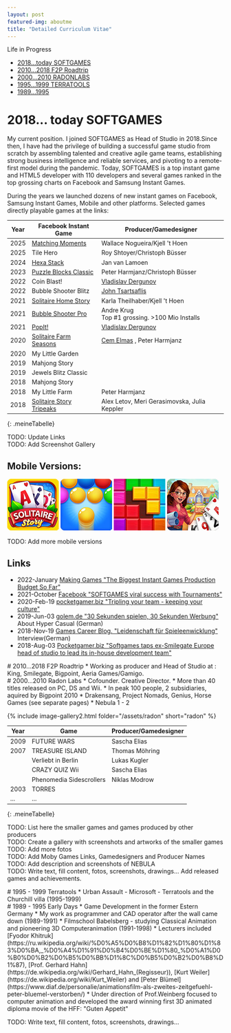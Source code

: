```yaml
---
layout: post
featured-img: aboutme
title: "Detailed Curriculum Vitae"
---
```

Life in Progress
<style> html { scroll-behavior: smooth; } </style>
* <a href="#2018">2018...today SOFTGAMES   </a>
* <a href="#2010">2010...2018  F2P Roadtrip</a>
* <a href="#2000">2000...2010  RADONLABS   </a>
* <a href="#1995">1995...1999  TERRATOOLS  </a>
* <a href="#1989">1989...1995              </a>

# 2018... today SOFTGAMES

My current position. I joined SOFTGAMES as Head of Studio in 2018. ​​Since then, I have had the privilege of building a successful game studio from scratch by assembling talented and creative agile game teams, establishing strong business intelligence and reliable services, and pivoting to a remote-first model during the pandemic. Today, SOFTGAMES is a top instant game and HTML5 developer with 110 developers and several games ranked in the top grossing charts on Facebook and Samsung Instant Games.

During the years we launched dozens of new instant games on Facebook, Samsung Instant Games, Mobile and other platforms. Selected games directly playable games at the links:

<style>
  .meineTabelle thead {
    background-color: #d0d0d0; 
  }
  .meineTabelle thead th,
  .meineTabelle td  {
  text-align: left;
  padding: 0.125rem 0.5rem; /* Oben/unten 0.5rem, links/rechts 1rem */
 }
 
  .meineTabelle tbody tr:nth-child(odd) {
    background-color: #ffffff; /* weiß */
  }
  .meineTabelle tbody tr:nth-child(even) {
    background-color: #f5f5f5; /* hellgrau */
  }
</style>

| Year | Facebook Instant Game                                         | Producer/Gamedesigner            |
|------|---------------------------------------------------------------|----------------------------------|
| 2025 | [Matching Moments](https://fb.gg/play/matching-moments)       | Wallace Nogueira/Kjell 't Hoen   |
| 2025 | Tile Hero       | Roy Shtoyer/Christoph Büsser   |
| 2024 | [Hexa Stack](https://fb.gg/play/408305982143225)              | Jan van Lamoen                   |
| 2023 | [Puzzle Blocks Classic](https://fb.gg/play/sg-puzzle-blocks)  | Peter Harmjanz/Christoph Büsser  |
| 2022 | Coin Blast!                                                   | [Vladislav Dergunov](https://www.linkedin.com/in/vladislav-dergunov-game-designer/) |
| 2022 | Bubble Shooter Blitz                                          | [John Tsartsaflis](https://www.linkedin.com/in/johnts/) |
| 2021 | [ Solitaire Home Story](/z_games/2025/01/06/soli.html)  | Karla Theilhaber/Kjell 't Hoen|
| 2021 | [ Bubble Shooter Pro ](https://fb.gg/play/sg_bs-pro)| Andre Krug<br>Top #1 grossing. >100 Mio Installs|
| 2021 | [ PopIt! ](https://fb.gg/play/sg_bs-pro)| [Vladislav Dergunov](https://www.linkedin.com/in/vladislav-dergunov-game-designer/)|
| 2020 | [ Solitaire Farm Seasons ](/z_games/2025/01/06/soli.html)| [Cem Elmas](https://www.linkedin.com/in/cemelmas/) ,  Peter Harmjanz|
| 2020 | My Little Garden  ||
| 2019 | Mahjong Story  ||
| 2019 | Jewels Blitz Classic  ||
| 2018 | Mahjong Story ||
| 2018 | My Little Farm  | Peter Harmjanz |
| 2018 | [ Solitaire Story Tripeaks ](/z_games/2025/01/06/soli.html)  | Alex Letov, Meri Gerasimovska, Julia Keppler |
{: .meineTabelle} 

TODO: Update Links <br>
TODO: Add Screenshot Gallery

## Mobile Versions:

[![SOLI](/assets/softgames/SOLI.jpg)](https://play.google.com/store/apps/details?id=com.softgames.solitairestory)
[![BSP](/assets/softgames/BSP.jpg)](https://play.google.com/store/apps/details?id=com.softgames.bubbleshooterpro&hl=de&gl=US)
[![PBC](/assets/softgames/pbc.jpg)](https://play.google.com/store/apps/details?id=com.softgames.pbc&hl=de&gl=US)
[![SOHO](/assets/softgames/SOHO.jpg)](https://play.google.com/store/apps/details?id=com.softgames.solitaire.tripeaks.home.story)

TODO: Add more mobile versions


## Links
* 2022-January [Making Games "The Biggest Instant Games Production Budget So Far"](https://drive.google.com/file/d/1Yq8R31zL1j9jDzhKp7aynfzHz7aRyQqe/view?usp=sharing)
* 2021-October [Facebook "SOFTGAMES viral success with Tournaments"](https://www.facebook.com/fbgaminghome/success-stories/gaming-developers-softgames-viral-success-with-tournaments)
* 2020-Feb-19 [pocketgamer.biz "Tripling your team - keeping your culture"](https://www.pocketgamer.biz/comment-and-opinion/72606/tripling-your-team-keeping-your-culture/)
* 2019-Jun-03 [golem.de "30 Sekunden spielen, 30 Sekunden Werbung"](https://www.golem.de/news/hyper-casual-games-30-sekunden-spielen-30-sekunden-werbung-1906-141165.html) About Hyper Casual (German)
* 2018-Nov-19 [Games Career Blog. "Leidenschaft für Spieleenwicklung"](https://blog.games-career.com/de/koepfe-der-spielebranche-interview-mit-bernd-beyreuther-von-softgames) Interview(German)
* 2018-Aug-03  [Pocketgamer.biz "Softgames taps ex-Smilegate Europe head of studio to lead its in-house development team"](https://www.pocketgamer.biz/job-news/68711/softgames-taps-up-ex-smilegate-europe-head-of-studio/)

<div id="2010"></div>
# 2010...2018 F2P Roadtrip
* Working as producer and Head of Studio at : King, Smilegate, Bigpoint, Aeria Games/Gamigo.

<div id="2000"></div>
# 2000...2010 Radon Labs
* Cofounder. Creative Director. 
* More than 40 titles released on PC, DS and Wii.
* In peak 100 people, 2 subsidiaries, aquired by Bigpoint 2010
* Drakensang, Project Nomads, Genius, Horse Games (see separate pages)
* Nebula 1 - 2

{% include image-gallery2.html folder="/assets/radon" short="radon" %}


| Year | Game                                                          | Producer/Gamedesigner            |
|------|---------------------------------------------------------------|----------------------------------|
| 2009 | FUTURE WARS                                                   | Sascha Elias                     |
| 2007 | TREASURE ISLAND                                               | Thomas Möhring                   |
|      | Verliebt in Berlin                                            | Lukas Kugler                     |
|      | CRAZY QUIZ Wii                                                | Sascha Elias                     |
|      | Phenomedia Sidescrollers                                      | Niklas Modrow                    |
| 2003 | TORRES                                                        |                                  |
| ...  | ...                                                           |                                  |
{: .meineTabelle} 

TODO: List here the smaller games and games produced by other producers<br>
TODO: Create a gallery with screenshots and artworks of the smaller games<br>
TODO: Add more fotos<br>
TODO: Add Moby Games Links, Gamedesigners and Producer Names<br>
TODO: Add description and screenshots of NEBULA<br>
TODO: Write text, fill content, fotos, screenshots, drawings... Add released games and achievements.<br>

<div id="1995"></div>
# 1995 - 1999 Terratools
* Urban Assault - Microsoft - Terratools and the Churchill villa (1995-1999)

<div id="1989"></div>
# 1989 - 1995 Early Days
* Game Development in the former Estern Germany
* My work as programmer and CAD operator after the wall came down  (1989-1991)
* Filmschool Babelsberg - studying Classical Animation and pioneering 3D Computeranimation (1991-1998)
    * Lecturers included  [Fyodor Khitruk](https://ru.wikipedia.org/wiki/%D0%A5%D0%B8%D1%82%D1%80%D1%83%D0%BA,_%D0%A4%D1%91%D0%B4%D0%BE%D1%80_%D0%A1%D0%B0%D0%B2%D0%B5%D0%BB%D1%8C%D0%B5%D0%B2%D0%B8%D1%87),  [Prof. Gerhard Hahn](https://de.wikipedia.org/wiki/Gerhard_Hahn_(Regisseur)), [Kurt Weiler](https://de.wikipedia.org/wiki/Kurt_Weiler) and [Peter Blümel](https://www.diaf.de/personalie/animationsfilm-als-zweites-zeitgefuehl-peter-bluemel-verstorben/)
    * Under direction of Prof.Weinberg focused to computer animation and developed the award winning first 3D animated diploma movie of the HFF: "Guten Appetit"


TODO: Write text, fill content, fotos, screenshots, drawings...
